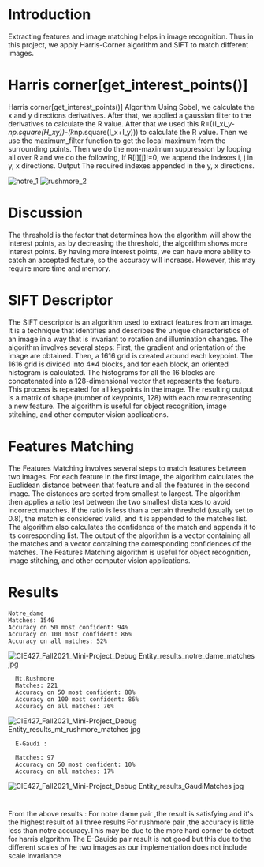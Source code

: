 # Introduction

Extracting features and image matching helps in image recognition. Thus in this project,
we apply Harris-Corner algorithm and SIFT to match different images.

# Harris corner[get_interest_points()]
Harris corner[get_interest_points()]
Algorithm
Using Sobel, we calculate the x and y directions derivatives.
After that, we applied a gaussian filter to the derivatives to calculate the R value.
After that we used this R=((I_x*I_y-np.square(H_xy))-(k*np.square(I_x+I_y))) to calculate the R value.
Then we use the maximum_filter function to get the local maximum from the surrounding points.
Then we do the non-maximum suppression by looping all over R and we do the following,
If R[i][j]!=0, we append the indexes i, j in y, x directions. 
Output
The required indexes appended in the y, x directions.

![notre_1](https://user-images.githubusercontent.com/49596777/221068913-03d92b19-c882-4ed5-b6cc-a33b60752566.png)
![rushmore_2](https://user-images.githubusercontent.com/49596777/221068930-f29405a6-c7c4-479e-a2c1-d836e42749c0.png)
# Discussion
The threshold is the factor that determines how the algorithm will show the interest points, as by decreasing the threshold, the algorithm shows more interest points. By having more interest points, we can have more ability to catch an accepted feature, so the accuracy will increase. However, this may require more time and memory.  

# SIFT Descriptor
The SIFT descriptor is an algorithm used to extract features from an image. It is a technique that identifies and describes the unique characteristics of an image in a way that is invariant to rotation and illumination changes. The algorithm involves several steps: First, the gradient and orientation of the image are obtained. Then, a 1616 grid is created around each keypoint. The 1616 grid is divided into 4*4 blocks, and for each block, an oriented histogram is calculated. The histograms for all the 16 blocks are concatenated into a 128-dimensional vector that represents the feature. This process is repeated for all keypoints in the image. The resulting output is a matrix of shape (number of keypoints, 128) with each row representing a new feature. The algorithm is useful for object recognition, image stitching, and other computer vision applications.

# Features Matching 
The Features Matching involves several steps to match features between two images. For each feature in the first image, the algorithm calculates the Euclidean distance between that feature and all the features in the second image. The distances are sorted from smallest to largest. The algorithm then applies a ratio test between the two smallest distances to avoid incorrect matches. If the ratio is less than a certain threshold (usually set to 0.8), the match is considered valid, and it is appended to the matches list. The algorithm also calculates the confidence of the match and appends it to its corresponding list. The output of the algorithm is a vector containing all the matches and a vector containing the corresponding confidences of the matches. The Features Matching algorithm is useful for object recognition, image stitching, and other computer vision applications.


# Results 
    Notre_dame 
    Matches: 1546
    Accuracy on 50 most confident: 94%
    Accuracy on 100 most confident: 86%
    Accuracy on all matches: 52%
![CIE427_Fall2021_Mini-Project_Debug Entity_results_notre_dame_matches jpg](https://user-images.githubusercontent.com/49596777/221070047-63f15123-a794-4e07-8179-c504b59ebe6b.jpg)


      Mt.Rushmore 
      Matches: 221
      Accuracy on 50 most confident: 88%
      Accuracy on 100 most confident: 86%
      Accuracy on all matches: 76%
      
![CIE427_Fall2021_Mini-Project_Debug Entity_results_mt_rushmore_matches jpg](https://user-images.githubusercontent.com/49596777/221070158-4a90d711-5b81-409a-9066-2616a2d69a36.jpg)

      E-Gaudi :

      Matches: 97
      Accuracy on 50 most confident: 10%
      Accuracy on all matches: 17%
      
![CIE427_Fall2021_Mini-Project_Debug Entity_results_GaudiMatches jpg](https://user-images.githubusercontent.com/49596777/221070254-934b10ba-4fec-43d2-8744-21263615a450.jpg)

# 
From the above results :
For notre dame pair ,the result is satisfying  and it's the highest result of all three results 
For rushmore pair ,the accuracy is little less than notre accuracy.This may be due to the more hard corner to detect for harris algorithm 
The E-Gauide pair result is not good but this due to the different scales of he two images as our implementation does not include scale invariance 













